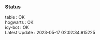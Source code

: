 ### Status


table : OK  
hogwarts : OK  
icy-bot : OK  
Latest Update : 2023-05-17 02:02:34.915225
